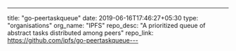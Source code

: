 ---
title: "go-peertaskqueue"
date: 2019-06-16T17:46:27+05:30
type: "organisations"
org_name: "IPFS"
repo_desc: "A prioritized queue of abstract tasks distributed among peers"
repo_link: https://github.com/ipfs/go-peertaskqueue---